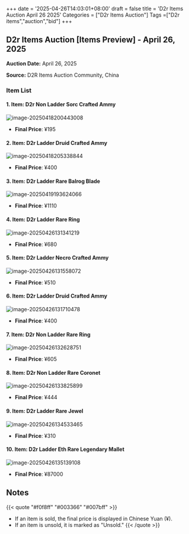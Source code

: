 +++
date = '2025-04-26T14:03:01+08:00'
draft = false
title = 'D2r Items Auction April 26 2025'
Categories = ["D2r Items Auction"]
Tags =["D2r items","auction","bid"]
+++

## D2r Items Auction [Items Preview] - April 26, 2025

**Auction Date:** April 26, 2025

**Source:** D2R Items Auction Community, China

### Item List

#### 1. Item: D2r Non Ladder Sorc  Crafted Ammy

![image-20250418200443008](https://raw.githubusercontent.com/cnlinuxcode/typora/master/202504261405435.png)

- **Final Price**: ¥195

#### 2. Item: D2r Ladder Druid Crafted Ammy

![image-20250418205338844](https://raw.githubusercontent.com/cnlinuxcode/typora/master/202504261407867.png)

- **Final Price**: ¥400

#### 3. Item: D2r Ladder Rare Balrog Blade

![image-20250419193624066](https://raw.githubusercontent.com/cnlinuxcode/typora/master/202504261408276.png)

- **Final Price**: ¥1110

#### 4. Item: D2r Ladder Rare Ring

![image-20250426131341219](https://raw.githubusercontent.com/cnlinuxcode/typora/master/202504261409708.png)

- **Final Price**: ¥680

#### 5. Item: D2r Ladder Necro Crafted Ammy

![image-20250426131558072](https://raw.githubusercontent.com/cnlinuxcode/typora/master/202504261409924.png)

- **Final Price**: ¥510

#### 6. Item: D2r Ladder Druid Crafted Ammy

![image-20250426131710478](https://raw.githubusercontent.com/cnlinuxcode/typora/master/202504261410501.png)

- **Final Price**: ¥400

#### 7. Item: D2r Non Ladder Rare Ring

![image-20250426132628751](https://raw.githubusercontent.com/cnlinuxcode/typora/master/202504261410607.png)

- **Final Price**: ¥605

#### 8. Item: D2r Non Ladder Rare Coronet

![image-20250426133825899](https://raw.githubusercontent.com/cnlinuxcode/typora/master/202504261411930.png)

- **Final Price**: ¥444

#### 9. Item: D2r Ladder Rare Jewel

![image-20250426134533465](https://raw.githubusercontent.com/cnlinuxcode/typora/master/202504261345535.png)

- **Final Price**: ¥310

#### 10. Item: D2r Ladder Eth Rare Legendary Mallet

![image-20250426135139108](https://raw.githubusercontent.com/cnlinuxcode/typora/master/202504261412888.png)

- **Final Price**: ¥87000

## Notes
{{< quote "#f0f8ff" "#003366" "#007bff" >}}
- If an item is sold, the final price is displayed in Chinese Yuan (¥).
- If an item is unsold, it is marked as "Unsold."
{{< /quote >}}
